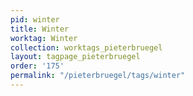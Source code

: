 ```yaml
---
pid: winter
title: Winter
worktag: Winter
collection: worktags_pieterbruegel
layout: tagpage_pieterbruegel
order: '175'
permalink: "/pieterbruegel/tags/winter"
---
```

